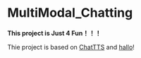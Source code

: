 # MultiModal_Chatting

**This project is Just 4 Fun！！！**

Thie project is based on [ChatTTS](https://github.com/2noise/ChatTTS) and [hallo](https://github.com/fudan-generative-vision/hallo)!
